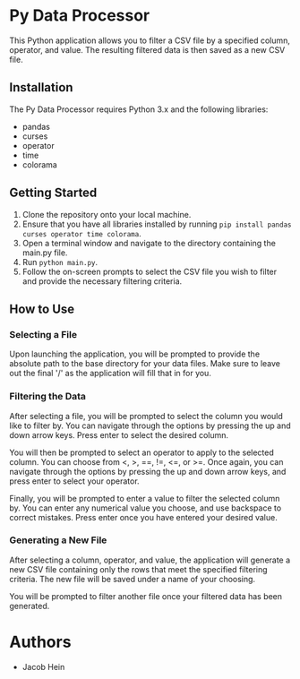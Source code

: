 # Py Data Processor
This Python application allows you to filter a CSV file by a specified column, operator, and value. The resulting filtered data is then saved as a new CSV file.

## Installation
The Py Data Processor requires Python 3.x and the following libraries: 
- pandas
- curses
- operator
- time
- colorama

## Getting Started
1. Clone the repository onto your local machine.
2. Ensure that you have all libraries installed by running `pip install pandas curses operator time colorama`.
3. Open a terminal window and navigate to the directory containing the main.py file.
4. Run `python main.py`.
5. Follow the on-screen prompts to select the CSV file you wish to filter and provide the necessary filtering criteria.

## How to Use
### Selecting a File
Upon launching the application, you will be prompted to provide the absolute path to the base directory for your data files. Make sure to leave out the final '/' as the application will fill that in for you. 

### Filtering the Data
After selecting a file, you will be prompted to select the column you would like to filter by. You can navigate through the options by pressing the up and down arrow keys. Press enter to select the desired column.

You will then be prompted to select an operator to apply to the selected column. You can choose from <, >, ==, !=, <=, or >=. Once again, you can navigate through the options by pressing the up and down arrow keys, and press enter to select your operator.

Finally, you will be prompted to enter a value to filter the selected column by. You can enter any numerical value you choose, and use backspace to correct mistakes. Press enter once you have entered your desired value.

### Generating a New File
After selecting a column, operator, and value, the application will generate a new CSV file containing only the rows that meet the specified filtering criteria. The new file will be saved under a name of your choosing.

You will be prompted to filter another file once your filtered data has been generated.

# Authors
- Jacob Hein
